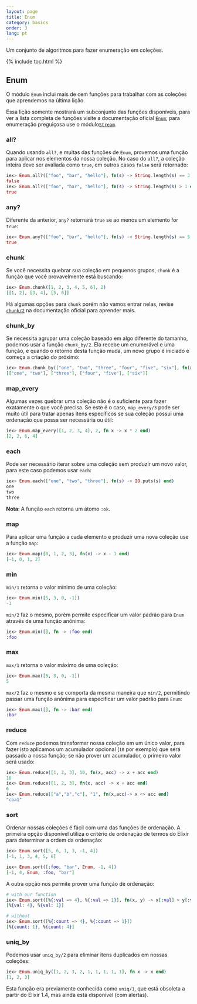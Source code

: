 ```yaml
---
layout: page
title: Enum
category: basics
order: 3
lang: pt
---
```


Um conjunto de algoritmos para fazer enumeração em coleções.

{% include toc.html %}

## Enum

O módulo `Enum` inclui mais de cem funções para trabalhar com as coleções que aprendemos na última lição.

Essa lição somente mostrará um subconjunto das funções disponíveis, para ver a lista completa de funções visite a documentação oficial [`Enum`](http://elixir-lang.org/docs/stable/elixir/Enum.html); para enumeração preguiçosa use o módulo[`Stream`](http://elixir-lang.org/docs/stable/elixir/Stream.html).

### all?

Quando usando `all?`, e muitas das funções de `Enum`, provemos uma função para aplicar nos elementos da nossa coleção. No caso do `all?`, a coleção inteira deve ser avaliada como `true`, em outros casos `false` será retornado:

```elixir
iex> Enum.all?(["foo", "bar", "hello"], fn(s) -> String.length(s) == 3 end)
false
iex> Enum.all?(["foo", "bar", "hello"], fn(s) -> String.length(s) > 1 end)
true
```

### any?

Diferente da anterior, `any?` retornará `true` se ao menos um elemento for `true`:

```elixir
iex> Enum.any?(["foo", "bar", "hello"], fn(s) -> String.length(s) == 5 end)
true
```

### chunk

Se você necessita quebrar sua coleção em pequenos grupos, `chunk` é a função que você provavelmente está buscando:

```elixir
iex> Enum.chunk([1, 2, 3, 4, 5, 6], 2)
[[1, 2], [3, 4], [5, 6]]
```

Há algumas opções para `chunk` porém não vamos entrar nelas, revise [`chunk/2`](http://elixir-lang.org/docs/stable/elixir/Enum.html#chunk/2) na documentação oficial para aprender mais.

### chunk_by

Se necessita agrupar uma coleção baseado em algo diferente do tamanho, podemos usar a função `chunk_by/2`. Ela recebe um enumerável e uma função, e quando o retorno desta função muda, um novo grupo é iniciado e começa a criação do próximo:

```elixir
iex> Enum.chunk_by(["one", "two", "three", "four", "five", "six"], fn(x) -> String.length(x) end)
[["one", "two"], ["three"], ["four", "five"], ["six"]]
```

### map_every

Algumas vezes quebrar uma coleção não é o suficiente para fazer exatamente o que você precisa. Se este é o caso, `map_every/3` pode ser muito útil para tratar apenas itens específicos se sua coleção possui uma ordenação que possa ser necessária ou útil:

```elixir
iex> Enum.map_every([1, 2, 3, 4], 2, fn x -> x * 2 end)
[2, 2, 6, 4]
```

### each

Pode ser necessário iterar sobre uma coleção sem produzir um novo valor, para este caso podemos usar `each`:

```elixir
iex> Enum.each(["one", "two", "three"], fn(s) -> IO.puts(s) end)
one
two
three
```

__Nota__: A função `each` retorna um átomo `:ok`.

### map

Para aplicar uma função a cada elemento e produzir uma nova coleção use a função `map`:

```elixir
iex> Enum.map([0, 1, 2, 3], fn(x) -> x - 1 end)
[-1, 0, 1, 2]
```

### min

`min/1` retorna o valor mínimo de uma coleção:

```elixir
iex> Enum.min([5, 3, 0, -1])
-1
```

`min/2` faz o mesmo, porém permite especificar um valor padrão para `Enum` através de uma função anônima: 

```elixir
iex> Enum.min([], fn -> :foo end)
:foo
```

### max

`max/1` retorna o valor máximo de uma coleção:

```elixir
iex> Enum.max([5, 3, 0, -1])
5
```

`max/2` faz o mesmo e se comporta da mesma maneira que `min/2`, permitindo passar uma função anônima para especificar um valor padrão para `Enum`:

```elixir
iex> Enum.max([], fn -> :bar end)
:bar
```

### reduce

Com `reduce` podemos transformar nossa coleção em um único valor, para fazer isto aplicamos um acumulador opcional (`10` por exemplo) que será passado a nossa função; se não prover um acumulador, o primeiro valor será usado:

```elixir
iex> Enum.reduce([1, 2, 3], 10, fn(x, acc) -> x + acc end)
16
iex> Enum.reduce([1, 2, 3], fn(x, acc) -> x + acc end)
6
iex> Enum.reduce(["a","b","c"], "1", fn(x,acc)-> x <> acc end)
"cba1"
```

### sort

Ordenar nossas coleções é fácil com uma das funções de ordenação. A primeira opção disponível utiliza o critério de ordenação de termos do Elixir para determinar a ordem da ordenação:

```elixir
iex> Enum.sort([5, 6, 1, 3, -1, 4])
[-1, 1, 3, 4, 5, 6]

iex> Enum.sort([:foo, "bar", Enum, -1, 4])
[-1, 4, Enum, :foo, "bar"]
```

A outra opção nos permite prover uma função de ordenação:

```elixir
# with our function
iex> Enum.sort([%{:val => 4}, %{:val => 1}], fn(x, y) -> x[:val] > y[:val] end)
[%{val: 4}, %{val: 1}]

# without
iex> Enum.sort([%{:count => 4}, %{:count => 1}])
[%{count: 1}, %{count: 4}]
```

### uniq_by

Podemos usar `uniq_by/2` para eliminar itens duplicados em nossas coleções:

```elixir
iex> Enum.uniq_by([1, 2, 3, 2, 1, 1, 1, 1, 1], fn x -> x end)
[1, 2, 3]
```

Esta função era previamente conhecida como `uniq/1`, que está obsoleta a partir do Elixir 1.4, mas ainda está disponível (com alertas).
